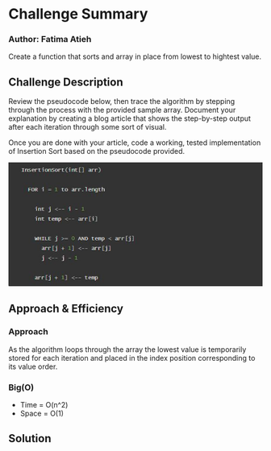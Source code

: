 # Challenge Summary

### Author: Fatima Atieh

Create a function that sorts and array in place from lowest to hightest value.

## Challenge Description

Review the pseudocode below, then trace the algorithm by stepping through the process with the provided sample array. Document your explanation by creating a blog article that shows the step-by-step output after each iteration through some sort of visual.

Once you are done with your article, code a working, tested implementation of Insertion Sort based on the pseudocode provided.

![pseudocode](assets/insertion-sort-pseducode.JPG)

## Approach & Efficiency

### Approach

As the algorithm loops through the array the lowest value is temporarily stored for each iteration and placed in the index position corresponding to its value order.

### Big(O)

- Time = O(n^2) 
- Space = O(1)

## Solution


